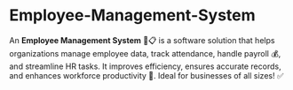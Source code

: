 # Employee-Management-System
An **Employee Management System** 🏢📋 is a software solution that helps organizations manage employee data, track attendance, handle payroll 💰, and streamline HR tasks. It improves efficiency, ensures accurate records, and enhances workforce productivity 🚀. Ideal for businesses of all sizes! ✅
